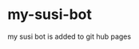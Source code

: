 # my-susi-bot
my susi bot is added to git hub pages
<html>
<body>
  <script type='text/javascript' id='susi-bot-script' data-userid='f3bea9bb141bf968b0cc493566b08970' data-group='Knowledge' data-language='en' data-skill='Smith' src='https://susi.ai/susi-chatbot.js'></script>
  </body>
  </html>
